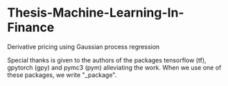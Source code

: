 # Thesis-Machine-Learning-In-Finance

Derivative pricing using Gaussian process regression 

Special thanks is given to the authors of the packages tensorflow (tf), gpytorch (gpy) and pymc3 (pym) alleviating the work. When we use one of these
packages, we write "_package". 
